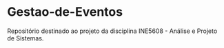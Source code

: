 # Gestao-de-Eventos
Repositório destinado ao projeto da disciplina INE5608 - Análise e Projeto de Sistemas. 
